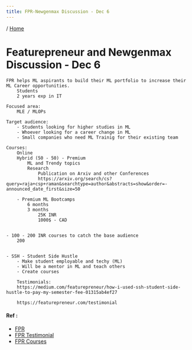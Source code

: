 ```yaml
---
title: FPR-Newgenmax Discussion - Dec 6
---
```


/ [Home](index.md)

# Featurepreneur and Newgenmax Discussion - Dec 6

```
FPR helps ML aspirants to build their ML portfolio to increase their ML Career opportunities.
	Students
	2 years exp in IT

Focused area:
	MLE / MLOPs	

Target audience:
	- Students looking for higher studies in ML
	- Whoever looking for a career change in ML
	- Small companies who need ML Trainig for their existing team

Courses:
	Online 
	Hybrid (50 - 50) - Premium
		ML and Trendy topics
		Research
			Publication on Arxiv and other Conferences
			https://arxiv.org/search/cs?query=raja+csp+raman&searchtype=author&abstracts=show&order=-announced_date_first&size=50

	- Premium ML Bootcamps
		6 months
		3 months
			25K INR 
			1000$ - CAD


- 100 - 200 INR courses to catch the base audience
	200 


- SSH - Student Side Hustle
	- Make student employable and techy (ML)
	- Will be a mentor in ML and teach others
	- Create courses

	Testimonials:
	https://medium.com/featurepreneur/how-i-used-ssh-student-side-hustle-to-pay-my-semester-fee-01315ab4ef27

	https://featurepreneur.com/testimonial

```

#### Ref :

  * [FPR](https://featurepreneur.com/)
  * [FPR Testimonial](https://featurepreneur.com/testimonial)
  * [FPR Courses](https://featurepreneur.com/all/courses)